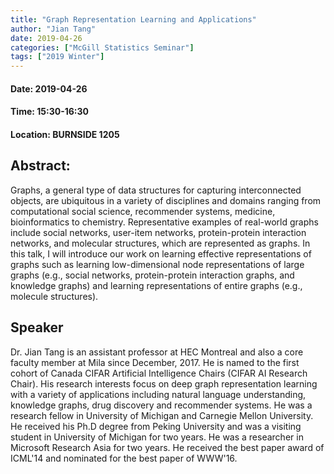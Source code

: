 ```yaml
---
title: "Graph Representation Learning and Applications"
author: "Jian Tang"
date: 2019-04-26
categories: ["McGill Statistics Seminar"]
tags: ["2019 Winter"]
---
```


#### Date: 2019-04-26
#### Time: 15:30-16:30
#### Location: BURNSIDE 1205

## Abstract:

Graphs, a general type of data structures for capturing interconnected objects, are ubiquitous in a variety of disciplines and domains ranging from computational social science, recommender systems, medicine, bioinformatics to chemistry. Representative examples of real-world graphs include social networks, user-item networks, protein-protein interaction networks, and molecular structures, which are represented as graphs. In this talk, I will introduce our work on learning effective representations of graphs such as learning low-dimensional node representations of large graphs (e.g., social networks, protein-protein interaction graphs, and knowledge graphs) and learning representations of entire graphs (e.g., molecule structures).


## Speaker

Dr. Jian Tang is an assistant professor at HEC Montreal and also a core faculty member at Mila since December, 2017. He is named to the first cohort of Canada CIFAR Artificial Intelligence Chairs (CIFAR AI Research Chair). His research interests focus on deep graph representation learning with a variety of applications including natural language understanding, knowledge graphs, drug discovery and recommender systems. He was a research fellow in University of Michigan and Carnegie Mellon University. He received his Ph.D degree from Peking University and was a visiting student in University of Michigan for two years. He was a researcher in Microsoft Research Asia for two years. He received the best paper award of ICML'14 and nominated for the best paper of WWW'16.
